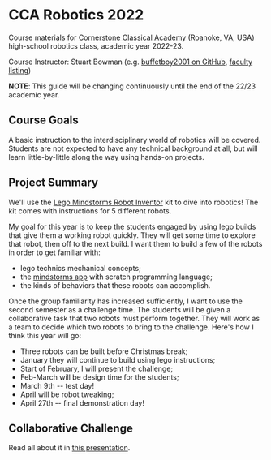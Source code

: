 # CCA Robotics 2022

Course materials for [Cornerstone Classical Academy](https://www.ccaroanoke.org) (Roanoke, VA, USA) high-school robotics class, academic year 2022-23.

Course Instructor: Stuart Bowman (e.g. [buffetboy2001 on GitHub](https://github.com/buffetboy2001), [faculty listing](https://cornerstoneclassicalroanoke.org/stuart-bowman))

**NOTE**: This guide will be changing continuously until the end of the 22/23 academic year.

## Course Goals

A basic instruction to the interdisciplinary world of robotics will be covered. Students are not expected to have any technical background at all, but will learn little-by-little along the way using hands-on projects.

## Project Summary

We'll use the [Lego Mindstorms Robot Inventor](https://www.lego.com/en-us/product/robot-inventor-51515) kit to dive into robotics! The kit comes with instructions for 5 different robots. 

My goal for this year is to keep the students engaged by using lego builds that give them a working robot quickly. They will get some time to explore that robot, then off to the next build. I want them to build a few of the robots in order to get familiar with:

* lego technics mechanical concepts;
* the [mindstorms app](https://apps.microsoft.com/store/detail/lego%C2%AE-mindstorms%C2%AE-robot-inventor/9MTQ0N7W1D6X?hl=en-us&gl=us) with scratch programming language;
* the kinds of behaviors that these robots can accomplish.

Once the group familiarity has increased sufficiently, I want to use the second semester as a challenge time. The students will be given a collaborative task that two robots must perform together. They will work as a team to decide which two robots to bring to the challenge. Here's how I think this year will go:

* Three robots can be built before Christmas break;
* January they will continue to build using lego instructions;
* Start of February, I will present the challenge;
* Feb-March will be design time for the students;
* March 9th -- test day!
* April will be robot tweaking;
* April 27th -- final demonstration day!

## Collaborative Challenge

Read all about it in [this presentation](./presentations/challenge_time.html).